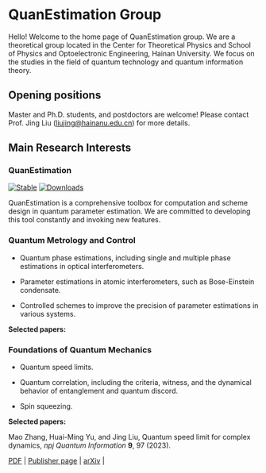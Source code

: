 # **QuanEstimation Group**

Hello! Welcome to the home page of QuanEstimation group. We are a theoretical group located in the Center for Theoretical Physics and School of Physics and Optoelectronic Engineering, Hainan University. We focus on the studies in the field of quantum technology and quantum information theory. 

## **Opening positions**

Master and Ph.D. students, and postdoctors are welcome! Please contact Prof. Jing Liu (liujing@hainanu.edu.cn) for more details. 

## **Main Research Interests**

### **QuanEstimation** 

[![Stable](https://img.shields.io/badge/docs-stable-blue.svg)](https://quanestimation.github.io/QuanEstimation/) 
[![Downloads](https://static.pepy.tech/badge/quanestimation)](https://pepy.tech/project/quanestimation)

QuanEstimation is a comprehensive toolbox for computation and scheme design in quantum parameter estimation. We are committed to developing this tool constantly 
and invoking new features. 

### **Quantum Metrology and Control**

- Quantum phase estimations, including single and multiple phase estimations in optical interferometers.

- Parameter estimations in atomic interferometers, such as Bose-Einstein condensate.

- Controlled schemes to improve the precision of parameter estimations in various systems.

**Selected papers:**



### **Foundations of Quantum Mechanics**

- Quantum speed limits. ​​ 

- Quantum correlation, including the criteria, witness, and the dynamical behavior of entanglement and quantum discord.

- Spin squeezing.

**Selected papers:**

Mao Zhang, Huai-Ming Yu, and Jing Liu, Quantum speed limit for complex dynamics, *npj Quantum Information* **9**, 97 (2023). 

[PDF](../Publications/pdf/npjqi_9_97.pdf) | [Publisher page](https://doi.org/10.1038/s41534-023-00768-8) | 
[arXiv](https://arxiv.org/abs/2301.00566) | <span class="__dimensions_badge_embed__" data-doi="10.1038/s41534-023-00768-8" data-style="large_rectangle" style="display:inline;"></span>

